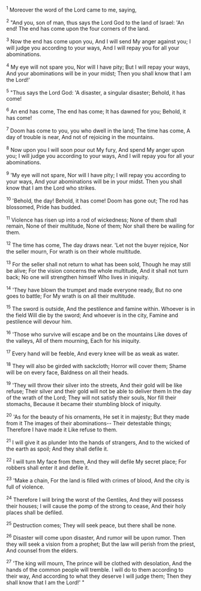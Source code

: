 <sup>1</sup> 
Moreover the word of the Lord came to me, saying, 

<sup>2</sup> 
"And you, son of man, thus says the Lord God to the land of Israel: 'An end! The end has come upon the four corners of the land. 

<sup>3</sup> 
Now the end has come upon you, And I will send My anger against you; I will judge you according to your ways, And I will repay you for all your abominations. 

<sup>4</sup> 
My eye will not spare you, Nor will I have pity; But I will repay your ways, And your abominations will be in your midst; Then you shall know that I am the Lord!' 

<sup>5</sup> 
"Thus says the Lord God: 'A disaster, a singular disaster; Behold, it has come! 

<sup>6</sup> 
An end has come, The end has come; It has dawned for you; Behold, it has come! 

<sup>7</sup> 
Doom has come to you, you who dwell in the land; The time has come, A day of trouble is near, And not of rejoicing in the mountains. 

<sup>8</sup> 
Now upon you I will soon pour out My fury, And spend My anger upon you; I will judge you according to your ways, And I will repay you for all your abominations. 

<sup>9</sup> 
'My eye will not spare, Nor will I have pity; I will repay you according to your ways, And your abominations will be in your midst. Then you shall know that I am the Lord who strikes. 

<sup>10</sup> 
'Behold, the day! Behold, it has come! Doom has gone out; The rod has blossomed, Pride has budded. 

<sup>11</sup> 
Violence has risen up into a rod of wickedness; None of them shall remain, None of their multitude, None of them; Nor shall there be wailing for them. 

<sup>12</sup> 
The time has come, The day draws near. 'Let not the buyer rejoice, Nor the seller mourn, For wrath is on their whole multitude. 

<sup>13</sup> 
For the seller shall not return to what has been sold, Though he may still be alive; For the vision concerns the whole multitude, And it shall not turn back; No one will strengthen himself Who lives in iniquity. 

<sup>14</sup> 
'They have blown the trumpet and made everyone ready, But no one goes to battle; For My wrath is on all their multitude. 

<sup>15</sup> 
The sword is outside, And the pestilence and famine within. Whoever is in the field Will die by the sword; And whoever is in the city, Famine and pestilence will devour him. 

<sup>16</sup> 
'Those who survive will escape and be on the mountains Like doves of the valleys, All of them mourning, Each for his iniquity. 

<sup>17</sup> 
Every hand will be feeble, And every knee will be as weak as water. 

<sup>18</sup> 
They will also be girded with sackcloth; Horror will cover them; Shame will be on every face, Baldness on all their heads. 

<sup>19</sup> 
'They will throw their silver into the streets, And their gold will be like refuse; Their silver and their gold will not be able to deliver them In the day of the wrath of the Lord; They will not satisfy their souls, Nor fill their stomachs, Because it became their stumbling block of iniquity. 

<sup>20</sup> 
'As for the beauty of his ornaments, He set it in majesty; But they made from it The images of their abominations-- Their detestable things; Therefore I have made it Like refuse to them. 

<sup>21</sup> 
I will give it as plunder Into the hands of strangers, And to the wicked of the earth as spoil; And they shall defile it. 

<sup>22</sup> 
I will turn My face from them, And they will defile My secret place; For robbers shall enter it and defile it. 

<sup>23</sup> 
'Make a chain, For the land is filled with crimes of blood, And the city is full of violence. 

<sup>24</sup> 
Therefore I will bring the worst of the Gentiles, And they will possess their houses; I will cause the pomp of the strong to cease, And their holy places shall be defiled. 

<sup>25</sup> 
Destruction comes; They will seek peace, but there shall be none. 

<sup>26</sup> 
Disaster will come upon disaster, And rumor will be upon rumor. Then they will seek a vision from a prophet; But the law will perish from the priest, And counsel from the elders. 

<sup>27</sup> 
'The king will mourn, The prince will be clothed with desolation, And the hands of the common people will tremble. I will do to them according to their way, And according to what they deserve I will judge them; Then they shall know that I am the Lord!' "